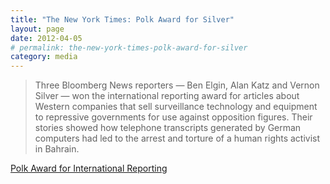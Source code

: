 ```yaml
---
title: "The New York Times: Polk Award for Silver"
layout: page
date: 2012-04-05
# permalink: the-new-york-times-polk-award-for-silver
category: media
---
```

> Three Bloomberg News reporters — Ben Elgin, Alan Katz and Vernon Silver — won the international reporting award for articles about Western companies that sell surveillance technology and equipment to repressive governments for use against opposition figures. Their stories showed how telephone transcripts generated by German computers had led to the arrest and torture of a human rights activist in Bahrain.

[Polk Award for International Reporting](http://www.nytimes.com/2012/02/20/nyregion/anthony-shadid-times-correspondent-posthumously-honored.html)